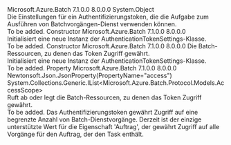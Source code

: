 <Type Name="AuthenticationTokenSettings" FullName="Microsoft.Azure.Batch.Protocol.Models.AuthenticationTokenSettings">
  <TypeSignature Language="C#" Value="public class AuthenticationTokenSettings" />
  <TypeSignature Language="ILAsm" Value=".class public auto ansi beforefieldinit AuthenticationTokenSettings extends System.Object" />
  <TypeSignature Language="DocId" Value="T:Microsoft.Azure.Batch.Protocol.Models.AuthenticationTokenSettings" />
  <TypeSignature Language="VB.NET" Value="Public Class AuthenticationTokenSettings" />
  <TypeSignature Language="F#" Value="type AuthenticationTokenSettings = class" />
  <AssemblyInfo>
    <AssemblyName>Microsoft.Azure.Batch</AssemblyName>
    <AssemblyVersion>7.1.0.0</AssemblyVersion>
    <AssemblyVersion>8.0.0.0</AssemblyVersion>
  </AssemblyInfo>
  <Base>
    <BaseTypeName>System.Object</BaseTypeName>
  </Base>
  <Interfaces />
  <Docs>
    <summary>
            Die Einstellungen für ein Authentifizierungstoken, die die Aufgabe zum Ausführen von Batchvorgängen-Dienst verwenden können.
            </summary>
    <remarks>To be added.</remarks>
  </Docs>
  <Members>
    <Member MemberName=".ctor">
      <MemberSignature Language="C#" Value="public AuthenticationTokenSettings ();" />
      <MemberSignature Language="ILAsm" Value=".method public hidebysig specialname rtspecialname instance void .ctor() cil managed" />
      <MemberSignature Language="DocId" Value="M:Microsoft.Azure.Batch.Protocol.Models.AuthenticationTokenSettings.#ctor" />
      <MemberSignature Language="VB.NET" Value="Public Sub New ()" />
      <MemberType>Constructor</MemberType>
      <AssemblyInfo>
        <AssemblyName>Microsoft.Azure.Batch</AssemblyName>
        <AssemblyVersion>7.1.0.0</AssemblyVersion>
        <AssemblyVersion>8.0.0.0</AssemblyVersion>
      </AssemblyInfo>
      <Parameters />
      <Docs>
        <summary>
            Initialisiert eine neue Instanz der AuthenticationTokenSettings-Klasse.
            </summary>
        <remarks>To be added.</remarks>
      </Docs>
    </Member>
    <Member MemberName=".ctor">
      <MemberSignature Language="C#" Value="public AuthenticationTokenSettings (System.Collections.Generic.IList&lt;Microsoft.Azure.Batch.Protocol.Models.AccessScope&gt; access = null);" />
      <MemberSignature Language="ILAsm" Value=".method public hidebysig specialname rtspecialname instance void .ctor(class System.Collections.Generic.IList`1&lt;valuetype Microsoft.Azure.Batch.Protocol.Models.AccessScope&gt; access) cil managed" />
      <MemberSignature Language="DocId" Value="M:Microsoft.Azure.Batch.Protocol.Models.AuthenticationTokenSettings.#ctor(System.Collections.Generic.IList{Microsoft.Azure.Batch.Protocol.Models.AccessScope})" />
      <MemberSignature Language="VB.NET" Value="Public Sub New (Optional access As IList(Of AccessScope) = null)" />
      <MemberSignature Language="F#" Value="new Microsoft.Azure.Batch.Protocol.Models.AuthenticationTokenSettings : System.Collections.Generic.IList&lt;Microsoft.Azure.Batch.Protocol.Models.AccessScope&gt; -&gt; Microsoft.Azure.Batch.Protocol.Models.AuthenticationTokenSettings" Usage="new Microsoft.Azure.Batch.Protocol.Models.AuthenticationTokenSettings access" />
      <MemberType>Constructor</MemberType>
      <AssemblyInfo>
        <AssemblyName>Microsoft.Azure.Batch</AssemblyName>
        <AssemblyVersion>7.1.0.0</AssemblyVersion>
        <AssemblyVersion>8.0.0.0</AssemblyVersion>
      </AssemblyInfo>
      <Parameters>
        <Parameter Name="access" Type="System.Collections.Generic.IList&lt;Microsoft.Azure.Batch.Protocol.Models.AccessScope&gt;" />
      </Parameters>
      <Docs>
        <param name="access">Die Batch-Ressourcen, zu denen das Token Zugriff gewährt.</param>
        <summary>
            Initialisiert eine neue Instanz der AuthenticationTokenSettings-Klasse.
            </summary>
        <remarks>To be added.</remarks>
      </Docs>
    </Member>
    <Member MemberName="Access">
      <MemberSignature Language="C#" Value="public System.Collections.Generic.IList&lt;Microsoft.Azure.Batch.Protocol.Models.AccessScope&gt; Access { get; set; }" />
      <MemberSignature Language="ILAsm" Value=".property instance class System.Collections.Generic.IList`1&lt;valuetype Microsoft.Azure.Batch.Protocol.Models.AccessScope&gt; Access" />
      <MemberSignature Language="DocId" Value="P:Microsoft.Azure.Batch.Protocol.Models.AuthenticationTokenSettings.Access" />
      <MemberSignature Language="VB.NET" Value="Public Property Access As IList(Of AccessScope)" />
      <MemberSignature Language="F#" Value="member this.Access : System.Collections.Generic.IList&lt;Microsoft.Azure.Batch.Protocol.Models.AccessScope&gt; with get, set" Usage="Microsoft.Azure.Batch.Protocol.Models.AuthenticationTokenSettings.Access" />
      <MemberType>Property</MemberType>
      <AssemblyInfo>
        <AssemblyName>Microsoft.Azure.Batch</AssemblyName>
        <AssemblyVersion>7.1.0.0</AssemblyVersion>
        <AssemblyVersion>8.0.0.0</AssemblyVersion>
      </AssemblyInfo>
      <Attributes>
        <Attribute>
          <AttributeName>Newtonsoft.Json.JsonProperty(PropertyName="access")</AttributeName>
        </Attribute>
      </Attributes>
      <ReturnValue>
        <ReturnType>System.Collections.Generic.IList&lt;Microsoft.Azure.Batch.Protocol.Models.AccessScope&gt;</ReturnType>
      </ReturnValue>
      <Docs>
        <summary>
            Ruft ab oder legt die Batch-Ressourcen, zu denen das Token Zugriff gewährt.
            </summary>
        <value>To be added.</value>
        <remarks>
            Das Authentifizierungstoken gewährt Zugriff auf eine begrenzte Anzahl von Batch-Dienstvorgänge. Derzeit ist der einzige unterstützte Wert für die Eigenschaft 'Auftrag', der gewährt Zugriff auf alle Vorgänge für den Auftrag, der den Task enthält.
            </remarks>
      </Docs>
    </Member>
  </Members>
</Type>